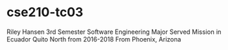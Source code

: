 # cse210-tc03
Riley Hansen
3rd Semester Software Engineering Major
Served Mission in Ecuador Quito North from 2016-2018
From Phoenix, Arizona

